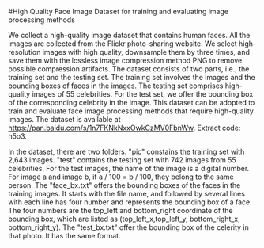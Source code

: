 #High Quality Face Image Dataset for training and evaluating image processing methods

We collect a high-quality image dataset that contains human faces. All the images are collected from the Flickr photo-sharing website. We select high-resolution images with high quality, downsample them by three times, and save them with the lossless image compression method PNG to remove possible compression artifacts. The dataset consists of two parts, i.e., the training set and the testing set.  The training set involves the images and the bounding boxes of faces in the images.  The testing set comprises high-quality images of 55 celebrities. For the test set, we offer the bounding box of the corresponding celebrity in the image. This dataset can be adopted to train and evaluate face image processing methods that require high-quality images.  The dataset is available at https://pan.baidu.com/s/1n7FKNkNxxOwkCzMV0FbnWw. Extract code: h5o3.

In the dataset, there are two folders. "pic" constains the training set with 2,643 images. "test" contains the testing set with 742 images from 55 celebrities. For the test images, the name of the image is a digital number. For image a and image b, if a / 100 = b / 100, they belong to the same person. The "face_bx.txt" offers the bounding boxes of the faces in the training images. It starts with the file name, and followed by several lines with each line has four number and represents the bounding box of a face.  The four numbers are the top_left and bottom_right coordinate of the bounding box, which are listed as (top_left_x,top_left_y, bottom_right_x, bottom_right_y). The "test_bx.txt" offer the bounding box of the celerity in that photo. It has the same format.
